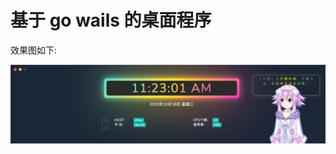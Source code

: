 # 基于 go wails 的桌面程序

效果图如下:

![](https://raw.githubusercontent.com/pfinal-nc/iGallery/master/blog/202310181123657.png)

